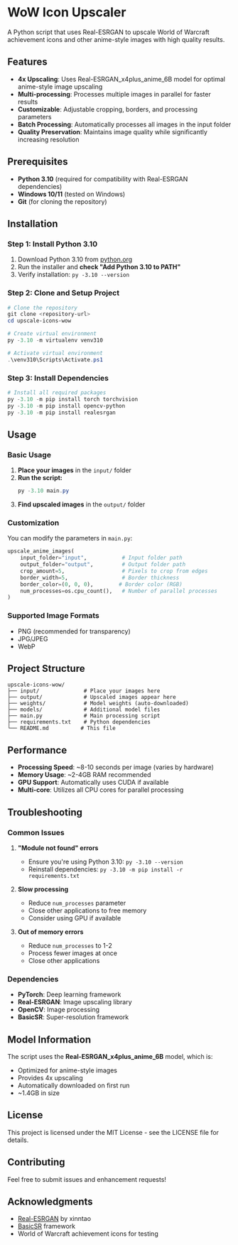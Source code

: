 # WoW Icon Upscaler

A Python script that uses Real-ESRGAN to upscale World of Warcraft achievement icons and other anime-style images with high quality results.

## Features

- **4x Upscaling**: Uses Real-ESRGAN_x4plus_anime_6B model for optimal anime-style image upscaling
- **Multi-processing**: Processes multiple images in parallel for faster results
- **Customizable**: Adjustable cropping, borders, and processing parameters
- **Batch Processing**: Automatically processes all images in the input folder
- **Quality Preservation**: Maintains image quality while significantly increasing resolution

## Prerequisites

- **Python 3.10** (required for compatibility with Real-ESRGAN dependencies)
- **Windows 10/11** (tested on Windows)
- **Git** (for cloning the repository)

## Installation

### Step 1: Install Python 3.10

1. Download Python 3.10 from [python.org](https://www.python.org/downloads/release/python-3100/)
2. Run the installer and **check "Add Python 3.10 to PATH"**
3. Verify installation: `py -3.10 --version`

### Step 2: Clone and Setup Project

```powershell
# Clone the repository
git clone <repository-url>
cd upscale-icons-wow

# Create virtual environment
py -3.10 -m virtualenv venv310

# Activate virtual environment
.\venv310\Scripts\Activate.ps1
```

### Step 3: Install Dependencies

```powershell
# Install all required packages
py -3.10 -m pip install torch torchvision
py -3.10 -m pip install opencv-python
py -3.10 -m pip install realesrgan
```

## Usage

### Basic Usage

1. **Place your images** in the `input/` folder
2. **Run the script:**
   ```powershell
   py -3.10 main.py
   ```
3. **Find upscaled images** in the `output/` folder

### Customization

You can modify the parameters in `main.py`:

```python
upscale_anime_images(
    input_folder="input",           # Input folder path
    output_folder="output",         # Output folder path
    crop_amount=5,                  # Pixels to crop from edges
    border_width=5,                 # Border thickness
    border_color=(0, 0, 0),        # Border color (RGB)
    num_processes=os.cpu_count(),   # Number of parallel processes
)
```

### Supported Image Formats

- PNG (recommended for transparency)
- JPG/JPEG
- WebP

## Project Structure

```
upscale-icons-wow/
├── input/              # Place your images here
├── output/             # Upscaled images appear here
├── weights/            # Model weights (auto-downloaded)
├── models/             # Additional model files
├── main.py             # Main processing script
├── requirements.txt    # Python dependencies
└── README.md          # This file
```

## Performance

- **Processing Speed**: ~8-10 seconds per image (varies by hardware)
- **Memory Usage**: ~2-4GB RAM recommended
- **GPU Support**: Automatically uses CUDA if available
- **Multi-core**: Utilizes all CPU cores for parallel processing

## Troubleshooting

### Common Issues

1. **"Module not found" errors**

   - Ensure you're using Python 3.10: `py -3.10 --version`
   - Reinstall dependencies: `py -3.10 -m pip install -r requirements.txt`

2. **Slow processing**

   - Reduce `num_processes` parameter
   - Close other applications to free memory
   - Consider using GPU if available

3. **Out of memory errors**
   - Reduce `num_processes` to 1-2
   - Process fewer images at once
   - Close other applications

### Dependencies

- **PyTorch**: Deep learning framework
- **Real-ESRGAN**: Image upscaling library
- **OpenCV**: Image processing
- **BasicSR**: Super-resolution framework

## Model Information

The script uses the **Real-ESRGAN_x4plus_anime_6B** model, which is:

- Optimized for anime-style images
- Provides 4x upscaling
- Automatically downloaded on first run
- ~1.4GB in size

## License

This project is licensed under the MIT License - see the LICENSE file for details.

## Contributing

Feel free to submit issues and enhancement requests!

## Acknowledgments

- [Real-ESRGAN](https://github.com/xinntao/Real-ESRGAN) by xinntao
- [BasicSR](https://github.com/xinntao/BasicSR) framework
- World of Warcraft achievement icons for testing
